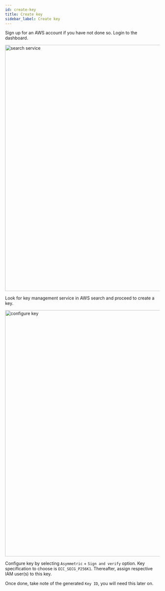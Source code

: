 ```yaml
---
id: create-key
title: Create key
sidebar_label: Create key
---
```


Sign up for an AWS account if you have not done so. Login to the dashboard.

<img src="/docs/reference/aws-kms/create-key-01.png" alt="search service" width="800" class="my-4" />

Look for key management service in AWS search and proceed to create a key.

<img src="/docs/reference/aws-kms/create-key-02.png" alt="configure key" width="800" class="my-4" />

Configure key by selecting `Asymmetric` + `Sign and verify` option. Key specification to choose is `ECC_SECG_P256K1`. Thereafter, assign respective IAM user(s) to this key.

Once done, take note of the generated `Key ID`, you will need this later on.
